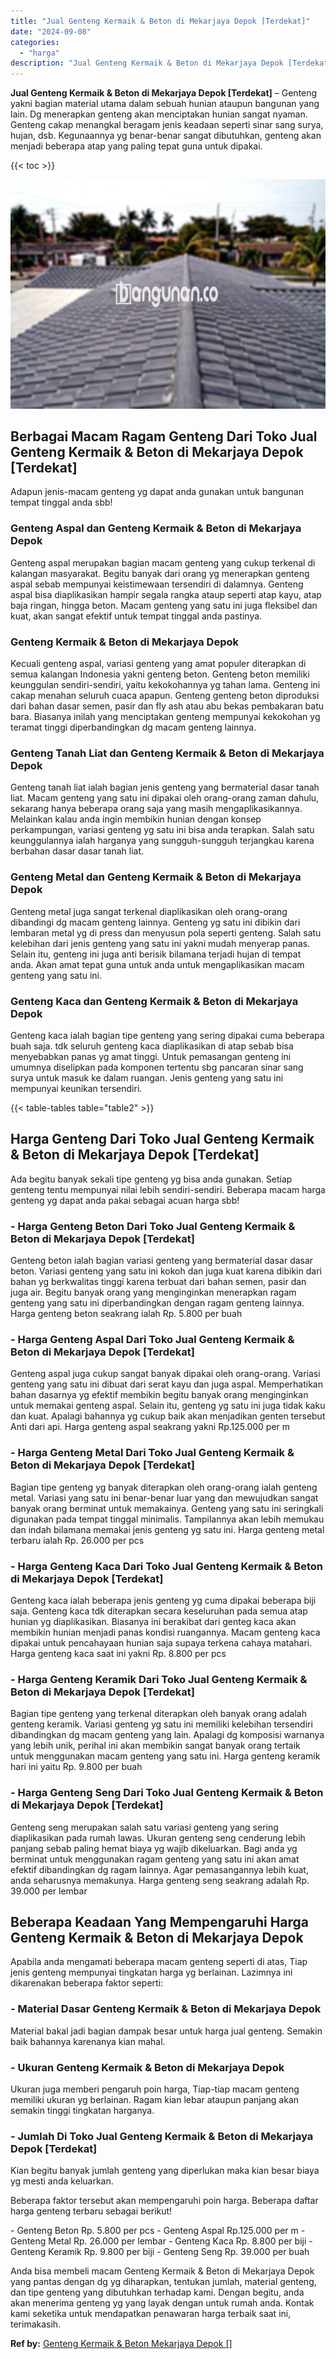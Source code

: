 ```yaml
---
title: "Jual Genteng Kermaik & Beton di Mekarjaya Depok [Terdekat]"
date: "2024-09-08"
categories: 
  - "harga"
description: "Jual Genteng Kermaik & Beton di Mekarjaya Depok [Terdekat]. Anda bisa membeli macam Genteng Kermaik & Beton di Mekarjaya Depok yang pantas dengan dg yg dihar..."
---
```


**Jual Genteng Kermaik & Beton di Mekarjaya Depok \[Terdekat\]** – Genteng yakni bagian material utama dalam sebuah hunian ataupun bangunan yang lain. Dg menerapkan genteng akan menciptakan hunian sangat nyaman. Genteng cakap menangkal beragam jenis keadaan seperti sinar sang surya, hujan, dsb. Kegunaannya yg benar-benar sangat dibutuhkan, genteng akan menjadi beberapa atap yang paling tepat guna untuk dipakai.

{{< toc >}}

![Jual Genteng Kermaik & Beton di Mekarjaya Depok [Terdekat]](/images/genteng-minimalis-murah07.png)

## Berbagai Macam Ragam Genteng Dari Toko Jual Genteng Kermaik & Beton di Mekarjaya Depok \[Terdekat\]

Adapun jenis-macam genteng yg dapat anda gunakan untuk bangunan tempat tinggal anda sbb!

### Genteng Aspal dan Genteng Kermaik & Beton di Mekarjaya Depok

Genteng aspal merupakan bagian macam genteng yang cukup terkenal di kalangan masyarakat. Begitu banyak dari orang yg menerapkan genteng aspal sebab mempunyai keistimewaan tersendiri di dalamnya. Genteng aspal bisa diaplikasikan hampir segala rangka ataup seperti atap kayu, atap baja ringan, hingga beton. Macam genteng yang satu ini juga fleksibel dan kuat, akan sangat efektif untuk tempat tinggal anda pastinya.

### Genteng Kermaik & Beton di Mekarjaya Depok

Kecuali genteng aspal, variasi genteng yang amat populer diterapkan di semua kalangan Indonesia yakni genteng beton. Genteng beton memiliki keunggulan sendiri-sendiri, yaitu kekokohannya yg tahan lama. Genteng ini cakap menahan seluruh cuaca apapun. Genteng genteng beton diproduksi dari bahan dasar semen, pasir dan fly ash atau abu bekas pembakaran batu bara. Biasanya inilah yang menciptakan genteng mempunyai kekokohan yg teramat tinggi diperbandingkan dg macam genteng lainnya.

### Genteng Tanah Liat dan Genteng Kermaik & Beton di Mekarjaya Depok

Genteng tanah liat ialah bagian jenis genteng yang bermaterial dasar tanah liat. Macam genteng yang satu ini dipakai oleh orang-orang zaman dahulu, sekarang hanya beberapa orang saja yang masih mengaplikasikannya. Melainkan kalau anda ingin membikin hunian dengan konsep perkampungan, variasi genteng yg satu ini bisa anda terapkan. Salah satu keunggulannya ialah harganya yang sungguh-sungguh terjangkau karena berbahan dasar dasar tanah liat.

### Genteng Metal dan Genteng Kermaik & Beton di Mekarjaya Depok

Genteng metal juga sangat terkenal diaplikasikan oleh orang-orang dibandingi dg macam genteng lainnya. Genteng yg satu ini dibikin dari lembaran metal yg di press dan menyusun pola seperti genteng. Salah satu kelebihan dari jenis genteng yang satu ini yakni mudah menyerap panas. Selain itu, genteng ini juga anti berisik bilamana terjadi hujan di tempat anda. Akan amat tepat guna untuk anda untuk mengaplikasikan macam genteng yang satu ini.

### Genteng Kaca dan Genteng Kermaik & Beton di Mekarjaya Depok

Genteng kaca ialah bagian tipe genteng yang sering dipakai cuma beberapa buah saja. tdk seluruh genteng kaca diaplikasikan di atap sebab bisa menyebabkan panas yg amat tinggi. Untuk pemasangan genteng ini umumnya diselipkan pada komponen tertentu sbg pancaran sinar sang surya untuk masuk ke dalam ruangan. Jenis genteng yang satu ini mempunyai keunikan tersendiri.

{{< table-tables table="table2" >}}

## Harga Genteng Dari Toko Jual Genteng Kermaik & Beton di Mekarjaya Depok \[Terdekat\]

Ada begitu banyak sekali tipe genteng yg bisa anda gunakan. Setiap genteng tentu mempunyai nilai lebih sendiri-sendiri. Beberapa macam harga genteng yg dapat anda pakai sebagai acuan harga sbb!

### \- Harga Genteng Beton Dari Toko Jual Genteng Kermaik & Beton di Mekarjaya Depok \[Terdekat\]

Genteng beton ialah bagian variasi genteng yang bermaterial dasar dasar beton. Variasi genteng yang satu ini kokoh dan juga kuat karena dibikin dari bahan yg berkwalitas tinggi karena terbuat dari bahan semen, pasir dan juga air. Begitu banyak orang yang menginginkan menerapkan ragam genteng yang satu ini diperbandingkan dengan ragam genteng lainnya. Harga genteng beton seakrang ialah Rp. 5.800 per buah

### \- Harga Genteng Aspal Dari Toko Jual Genteng Kermaik & Beton di Mekarjaya Depok \[Terdekat\]

Genteng aspal juga cukup sangat banyak dipakai oleh orang-orang. Variasi genteng yang satu ini dibuat dari serat kayu dan juga aspal. Memperhatikan bahan dasarnya yg efektif membikin begitu banyak orang menginginkan untuk memakai genteng aspal. Selain itu, genteng yg satu ini juga tidak kaku dan kuat. Apalagi bahannya yg cukup baik akan menjadikan genten tersebut Anti dari api. Harga genteng aspal seakrang yakni Rp.125.000 per m

### \- Harga Genteng Metal Dari Toko Jual Genteng Kermaik & Beton di Mekarjaya Depok \[Terdekat\]

Bagian tipe genteng yg banyak diterapkan oleh orang-orang ialah genteng metal. Variasi yang satu ini benar-benar luar yang dan mewujudkan sangat banyak orang berminat untuk memakainya. Genteng yang satu ini seringkali digunakan pada tempat tinggal minimalis. Tampilannya akan lebih memukau dan indah bilamana memakai jenis genteng yg satu ini. Harga genteng metal terbaru ialah Rp. 26.000 per pcs

### \- Harga Genteng Kaca Dari Toko Jual Genteng Kermaik & Beton di Mekarjaya Depok \[Terdekat\]

Genteng kaca ialah beberapa jenis genteng yg cuma dipakai beberapa biji saja. Genteng kaca tdk diterapkan secara keseluruhan pada semua atap hunian yg diaplikasikan. Biasanya ini berakibat dari genteg kaca akan membikin hunian menjadi panas kondisi ruangannya. Macam genteng kaca dipakai untuk pencahayaan hunian saja supaya terkena cahaya matahari. Harga genteng kaca saat ini yakni Rp. 8.800 per pcs

### \- Harga Genteng Keramik Dari Toko Jual Genteng Kermaik & Beton di Mekarjaya Depok \[Terdekat\]

Bagian tipe genteng yang terkenal diterapkan oleh banyak orang adalah genteng keramik. Variasi genteng yg satu ini memiliki kelebihan tersendiri dibandingkan dg macam genteng yang lain. Apalagi dg komposisi warnanya yang lebih unik, perihal ini akan membikin sangat banyak orang tertaik untuk menggunakan macam genteng yang satu ini. Harga genteng keramik hari ini yaitu Rp. 9.800 per buah

### \- Harga Genteng Seng Dari Toko Jual Genteng Kermaik & Beton di Mekarjaya Depok \[Terdekat\]

Genteng seng merupakan salah satu variasi genteng yang sering diaplikasikan pada rumah lawas. Ukuran genteng seng cenderung lebih panjang sebab paling hemat biaya yg wajib dikeluarkan. Bagi anda yg berminat untuk menggunakan ragam genteng yang satu ini akan amat efektif dibandingkan dg ragam lainnya. Agar pemasangannya lebih kuat, anda seharusnya memakunya. Harga genteng seng seakrang adalah Rp. 39.000 per lembar

## Beberapa Keadaan Yang Mempengaruhi Harga Genteng Kermaik & Beton di Mekarjaya Depok

Apabila anda mengamati beberapa macam genteng seperti di atas, Tiap jenis genteng mempunyai tingkatan harga yg berlainan. Lazimnya ini dikarenakan beberapa faktor seperti:

### \- Material Dasar Genteng Kermaik & Beton di Mekarjaya Depok

Material bakal jadi bagian dampak besar untuk harga jual genteng. Semakin baik bahannya karenanya kian mahal.

### \- Ukuran Genteng Kermaik & Beton di Mekarjaya Depok

Ukuran juga memberi pengaruh poin harga, Tiap-tiap macam genteng memiliki ukuran yg berlainan. Ragam kian lebar ataupun panjang akan semakin tinggi tingkatan harganya.

### \- Jumlah Di Toko Jual Genteng Kermaik & Beton di Mekarjaya Depok \[Terdekat\]

Kian begitu banyak jumlah genteng yang diperlukan maka kian besar biaya yg mesti anda keluarkan.

Beberapa faktor tersebut akan mempengaruhi poin harga. Beberapa daftar harga genteng terbaru sebagai berikut!

\- Genteng Beton Rp. 5.800 per pcs - Genteng Aspal Rp.125.000 per m - Genteng Metal Rp. 26.000 per lembar - Genteng Kaca Rp. 8.800 per biji - Genteng Keramik Rp. 9.800 per biji - Genteng Seng Rp. 39.000 per buah

Anda bisa membeli macam Genteng Kermaik & Beton di Mekarjaya Depok yang pantas dengan dg yg diharapkan, tentukan jumlah, material genteng, dan tipe genteng yang dibutuhkan terhadap kami. Dengan begitu, anda akan menerima genteng yg yang layak dengan untuk rumah anda. Kontak kami seketika untuk mendapatkan penawaran harga terbaik saat ini, terimakasih.

**Ref by:**  [Genteng Kermaik & Beton  Mekarjaya Depok []](https://id.wikipedia.org/wiki/Genteng)
